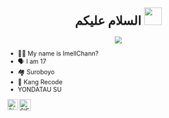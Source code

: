 <h1 align="center">السلام عليكم <img src="https://user-images.githubusercontent.com/1303154/88677602-1635ba80-d120-11ea-84d8-d263ba5fc3c0.gif" width="40px" alt=""><br></h1>
<p align="center">

<img src="https://telegra.ph/file/27e6be9f90c9d590b9e7d.jpg" />
</p>

<p align="center">

- 👩‍🦰 My name is ImellChann?
- 🗣️ I am 17
- 🏘️ Suroboyo 
- 📌 Kang Recode
- YONDATAU SU
  
<a href="https://www.instagram.com/nckyy_21/">
    <img align="left" alt="SIEGRIN | Instagram" width="24px" src="https://github.com/siegrin/siegrin/blob/main/Assets/Instagram.svg" />
  </a> &nbsp;&nbsp;

  <a href="https://wa.me/6281276234460">
    <img align="left" alt="SIEGRIN | Whastapp" width="26px" src="https://github.com/siegrin/siegrin/blob/main/Assets/Whatsapp.svg" />
  </a> &nbsp;&nbsp;
